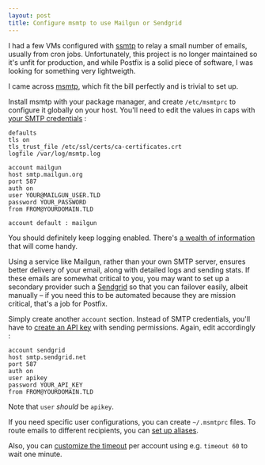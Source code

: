 ```yaml
---
layout: post
title: Configure msmtp to use Mailgun or Sendgrid
---
```


I had a few VMs configured with [ssmtp](https://github.com/badoo/ssmtp/commits/master) to relay a small number of emails, usually from cron jobs. Unfortunately, this project is no longer maintained so it's unfit for production, and while Postfix is a solid piece of software, I was looking for something very lightweigth.

I came across [msmtp](http://msmtp.sourceforge.net/), which fit the bill perfectly and is trivial to set up.

Install msmtp with your package manager, and create `/etc/msmtprc` to configure it globally on your host. You'll need to edit the values in caps with [your SMTP credentials](https://help.mailgun.com/hc/en-us/articles/203409084-How-do-I-create-additional-SMTP-credentials-) :

```
defaults
tls on
tls_trust_file /etc/ssl/certs/ca-certificates.crt
logfile /var/log/msmtp.log

account mailgun
host smtp.mailgun.org
port 587
auth on
user YOUR@MAILGUN_USER.TLD
password YOUR_PASSWORD
from FROM@YOURDOMAIN.TLD

account default : mailgun
```

You should definitely keep logging enabled. There's [a wealth of information](http://msmtp.sourceforge.net/doc/msmtp.html#Logging) that will come handy.

Using a service like Mailgun, rather than your own SMTP server, ensures better delivery of your email, along with detailed logs and sending stats. If these emails are somewhat critical to you, you may want to set up a secondary provider such a [Sendgrid](https://sendgrid.com/) so that you can failover easily, albeit manually – if you need this to be automated because they are mission critical, that's a job for Postfix.

Simply create another `account` section. Instead of SMTP credentials, you'll have to [create an API key](https://sendgrid.com/docs/Classroom/Send/How_Emails_Are_Sent/api_keys.html) with sending permissions. Again, edit accordingly :

```
account sendgrid
host smtp.sendgrid.net
port 587
auth on
user apikey
password YOUR_API_KEY
from FROM@YOURDOMAIN.TLD
```

Note that `user` *should* be `apikey`.

If you need specific user configurations, you can create `~/.msmtprc` files. To route emails to different recipients, you can [set up aliases](http://msmtp.sourceforge.net/doc/msmtp.html#Aliases-file).

Also, you can [customize the timeout](http://msmtp.sourceforge.net/doc/msmtp.html#General-commands) per account using e.g. `timeout 60` to wait one minute.
